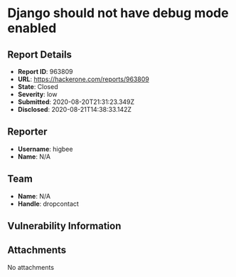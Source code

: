 # Django should not have debug mode enabled

## Report Details
- **Report ID**: 963809
- **URL**: https://hackerone.com/reports/963809
- **State**: Closed
- **Severity**: low
- **Submitted**: 2020-08-20T21:31:23.349Z
- **Disclosed**: 2020-08-21T14:38:33.142Z

## Reporter
- **Username**: higbee
- **Name**: N/A

## Team
- **Name**: N/A
- **Handle**: dropcontact

## Vulnerability Information


## Attachments
No attachments
